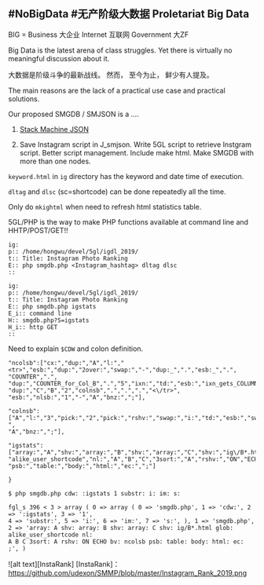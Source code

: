 ## #NoBigData #无产阶级大数据 Proletariat Big Data

BIG = Business 大企业 Internet 互联网 Government 大ZF

Big Data is the latest arena of class struggles. Yet there is virtually no meaningful discussion about it.

大数据是阶级斗争的最新战线。 然而， 至今为止， 鲜少有人提及。

The main reasons are the lack of a practical use case and practical solutions.

Our proposed SMGDB / SMJSON is a ....

1. [Stack Machine JSON](https://github.com/udexon/SMMP/blob/master/SMJSON.md)

2. Save Instagram script in J_smjson. Write 5GL script to retrieve Instgram script. Better script management. Include make html. Make SMGDB with more than one nodes.

`keyword.html` in `ig` directory has the keyword and date time of execution.

`dltag` and `dlsc` (sc=shortcode) can be done repeatedly all the time.

Only do `mkightml` when need to refresh html statistics table.

5GL/PHP is the way to make PHP functions available at command line and HHTP/POST/GET!!

```
ig:
p:: /home/hongwu/devel/5gl/igdl_2019/
t:: Title: Instagram Photo Ranking
E:: php smgdb.php <Instagram_hashtag> dltag dlsc
::

ig:
p:: /home/hongwu/devel/5gl/igdl_2019/
t:: Title: Instagram Photo Ranking
E:: php smgdb.php igstats
E_i:: command line
H:: smgdb.php?S=igstats
H_i:: http GET
::
```

Need to explain `$CDW` and colon definition.


```
"ncolsb":["cx:","dup:","A","l:","<tr>","esb:","dup:","2over:","swap:","-","dup:_",".","esb:_",".",
"COUNTER",".",
"dup:","COUNTER_for_Col_B",".","5","ixn:","td:","esb:","ixn_gets_COLUMN_A_from_outside_loop",".",
"dup:","C","B","2","colnsb",".",".",".","<\/tr>",
"esb:","nlsb:","1","-","A","bnz:",";"],

"colnsb":["A","l:","3","pick:","2","pick:","rshv:","swap:","i:","td:","esb:","swap:",".","1","-",
"A","bnz:",";"],

"igstats":["array:","A","shv:","array:","B","shv:","array:","C","shv:","ig\/B*.html","glob:",
"alike_user_shortcode","nl:","A","B","C","3sort:","A","rshv:","ON","ECHO","bv:","ncolsb",
"psb:","table:","body:","html:","ec:",";"]

}
```


```
$ php smgdb.php cdw: :igstats 1 substr: i: im: s:

fgl_s 396 < 3 > array ( 0 => array ( 0 => 'smgdb.php', 1 => 'cdw:', 2 => ':igstats', 3 => '1', 
4 => 'substr:', 5 => 'i:', 6 => 'im:', 7 => 's:', ), 1 => 'smgdb.php', 
2 => 'array: A shv: array: B shv: array: C shv: ig/B*.html glob: alike_user_shortcode nl: 
A B C 3sort: A rshv: ON ECHO bv: ncolsb psb: table: body: html: ec: ;', )
```

![alt text][InstaRank]
[InstaRank]： https://github.com/udexon/SMMP/blob/master/Instagram_Rank_2019.png


